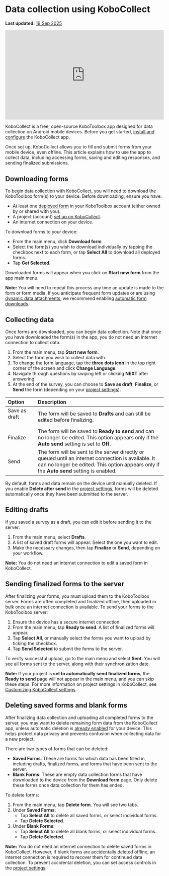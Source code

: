 # Data collection using KoboCollect
**Last updated:** <a href="https://github.com/kobotoolbox/docs/blob/d2bd3dd55b623742b4a476f14eb27c97ca4821fa/source/data_collection_kobocollect.md" class="reference">19 Sep 2025</a>

<iframe src="https://www.youtube.com/embed/IEm61fpLoz4?si=TdlWhcVt0OxETlxl" style="width: 100%; aspect-ratio: 16 / 9; height: auto; border: 0;" title="YouTube video player" frameborder="0" allow="accelerometer; autoplay; clipboard-write; encrypted-media; gyroscope; picture-in-picture; web-share" allowfullscreen></iframe>

KoboCollect is a free, open-source KoboToolbox app designed for data collection on Android mobile devices. Before you get started, [install and configure](https://support.kobotoolbox.org/kobocollect_on_android_latest.html) the KoboCollect app. 

Once set up, KoboCollect allows you to fill and submit forms from your mobile device, even offline. This article explains how to use the app to collect data, including accessing forms, saving and editing responses, and sending finalized submissions.

## Downloading forms

To begin data collection with KoboCollect, you will need to download the KoboToolbox form(s) to your device. Before downloading, ensure you have:

- At least one [deployed form](https://support.kobotoolbox.org/deploy_form_new_project.html) in your KoboToolbox account (either owned by or shared with you).
- A project (account) [set up on KoboCollect](https://support.kobotoolbox.org/kobocollect_on_android_latest.html).
- An internet connection on your device.
  
To download forms to your device:
- From the main menu, click **Download form**.
- Select the form(s) you wish to download individually by tapping the checkbox next to each form, or tap **Select All** to download all deployed forms.
- Tap **Get Selected**.

Downloaded forms will appear when you click on **Start new form** from the app main menu.

<p class="note">
  <strong>Note:</strong> You will need to repeat this process any time an update is made to the form or form media. If you anticipate frequent form updates or are using <a href="https://support.kobotoolbox.org/dynamic_data_attachment.html">dynamic data attachments</a>, we recommend enabling <a href="https://support.kobotoolbox.org/kobocollect_settings.html#form-management-settings">automatic form downloads</a>. 
</p>

## Collecting data

Once forms are downloaded, you can begin data collection. Note that once you have downloaded the form(s) in the app, you do not need an internet connection to collect data. 

1. From the main menu, tap **Start new form**.
2. Select the form you wish to collect data with.
3. To change the form language, tap the <i class="k-icon-more"></i> **three dots icon** in the top right corner of the screen and click **Change Language**.
4. Navigate through questions by swiping left or clicking **NEXT** after answering.
5. At the end of the survey, you can choose to **Save as draft**, **Finalize**, or **Send** the form (depending on your [project settings](https://support.kobotoolbox.org/kobocollect_settings.html#form-management-settings)).

| **Option** | **Description**                                |
| :----------------- | :--------------------------------------------- |
| Save as draft  &emsp;&emsp;&emsp;        | The form will be saved to **Drafts** and can still be edited before finalizing. |
| Finalize      | The form will be saved to **Ready to send** and can no longer be edited. This option appears only if the **Auto send** setting is set to **Off**.                                  |
| Send           | The form will be sent to the server directly or queued until an internet connection is available. It can no longer be edited. This option appears only if the **Auto send** setting is enabled.            |

By default, forms and data remain on the device until manually deleted. If you enable **Delete after send** in the [project settings](https://support.kobotoolbox.org/kobocollect_settings.html#form-management-settings), forms will be deleted automatically once they have been submitted to the server.

## Editing drafts

If you saved a survey as a draft, you can edit it before sending it to the server:

1. From the main menu, select **Drafts**.
2. A list of saved draft forms will appear. Select the one you want to edit.
3. Make the necessary changes, then tap **Finalize** or **Send**, depending on your workflow.

<p class="note">
  <strong>Note:</strong> You do not need an internet connection to edit a saved form in KoboCollect.
</p>

## Sending finalized forms to the server

After finalizing your forms, you must upload them to the KoboToolbox server. Forms are often completed and finalized offline, then uploaded in bulk once an internet connection is available. To send your forms to the KoboToolbox server:

1. Ensure the device has a secure internet connection.
2. From the main menu, tap **Ready to send**. A list of finalized forms will appear.
3. Tap **Select All**, or manually select the forms you want to upload by ticking the checkbox.
4. Tap **Send Selected** to submit the forms to the server.

To verify successful upload, go to the main menu and select **Sent**. You will see all forms sent to the server, along with their synchronization date.

<p class="note">
  <strong>Note:</strong> If your project is <strong>set to automatically send finalized forms</strong>, the <strong>Ready to send</strong> page will not appear in the main menu, and you can skip these steps. For more information on project settings in KoboCollect, see <a href="https://support.kobotoolbox.org/kobocollect_settings.html">Customizing KoboCollect settings</a>.
</p>

## Deleting saved forms and blank forms

After finalizing data collection and uploading all completed forms to the server, you may want to delete remaining form data from the KoboCollect app, unless automatic deletion is [already enabled](https://support.kobotoolbox.org/kobocollect_settings.html#form-management-settings) for your device. This helps protect data privacy and prevents confusion when collecting data for a new project.

There are two types of forms that can be deleted:

- **Saved Forms**: These are forms for which data has been filled in, including drafts, finalized forms, and forms that have been sent to the server.
- **Blank Forms**: These are empty data collection forms that have downloaded to the device from the **Download form** page. Only delete these forms once data collection for them has ended.
  
To delete forms:
1. From the main menu, tap **Delete form**. You will see two tabs.
2. Under **Saved Forms**:
    - Tap **Select All** to delete all saved forms, or select individual forms.
    - Tap **Delete Selected**.
3. Under **Blank Forms**:
    - Tap **Select All** to delete all blank forms, or select individual forms.
    - Tap **Delete Selected**.

<p class="note">
  <strong>Note:</strong> You do not need an internet connection to delete saved forms in KoboCollect. However, if blank forms are accidentally deleted offline, an internet connection is required to recover them for continued data collection. To prevent accidental deletion, you can set access controls in the <a href="https://support.kobotoolbox.org/kobocollect_settings.html#access-control">project settings</a>.
</p>


